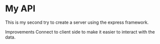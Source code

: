 # My API

This is my second try to create a server using the express framework.

Improvements
Connect to client side to make it easier to interact with the data.
